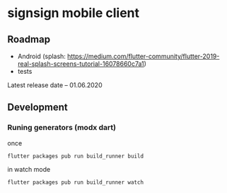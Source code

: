 # signsign mobile client

## Roadmap

* Android (splash: https://medium.com/flutter-community/flutter-2019-real-splash-screens-tutorial-16078660c7a1)
* tests

Latest release date – 01.06.2020

## Development

### Runing generators (modx dart)

once
```
flutter packages pub run build_runner build
```

in watch mode
```
flutter packages pub run build_runner watch
```
